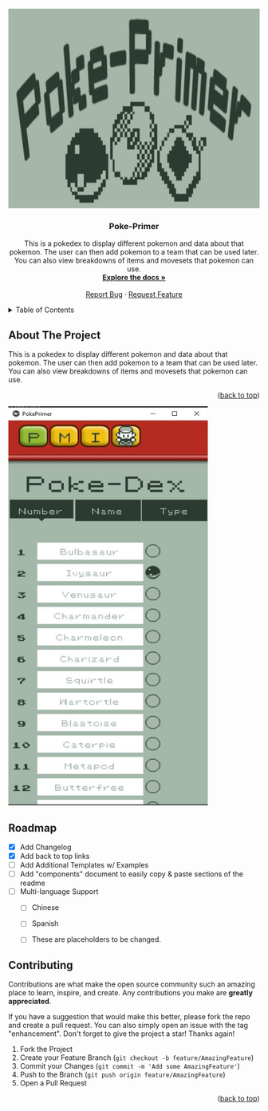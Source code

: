 <div id="top"></div>

<!-- PROJECT LOGO -->
<br />
<div align="center">
  <a href="https://github.com/Wombleinc/Poke-Primer">
    <img src="poke_primer_logo.png" alt="Logo" width="800" height="400">
  </a>

  <h3 align="center">Poke-Primer</h3>

  <p align="center">
    This is a pokedex to display different pokemon and data about that pokemon. The user can then add pokemon to a team that can be used later. You can also view breakdowns of items and movesets that pokemon can use.
    <br />
    <a href="https://github.com/Wombleinc/Poke-Primer"><strong>Explore the docs »</strong></a>
    <br />
    <br />
    <a href="https://github.com/Wombleinc/Poke-Primer/issues">Report Bug</a>
    ·
    <a href="https://github.com/Wombleinc/Poke-Primer/issues">Request Feature</a>
  </p>
</div>




<!-- TABLE OF CONTENTS -->
<details>
  <summary>Table of Contents</summary>
  <ol>
    <li>
      <a href="#about-the-project">About The Project</a>
      <ul>
        <li><a href="#built-with">Built With</a></li>
      </ul>
    </li>
    <li>
      <a href="#getting-started">Getting Started</a>
      <ul>
        <li><a href="#prerequisites">Prerequisites</a></li>
        <li><a href="#installation">Installation</a></li>
      </ul>
    </li>
    <li><a href="#usage">Usage</a></li>
    <li><a href="#roadmap">Roadmap</a></li>
    <li><a href="#contributing">Contributing</a></li>
    <li><a href="#license">License</a></li>
    <li><a href="#contact">Contact</a></li>
    <li><a href="#acknowledgments">Acknowledgments</a></li>
  </ol>
</details>



<!-- ABOUT THE PROJECT -->
## About The Project

This is a pokedex to display different pokemon and data about that pokemon. The user can then add pokemon to a team that can be used later. You can also view breakdowns of items and movesets that pokemon can use.


<p align="right">(<a href="#top">back to top</a>)</p>

<img src="pokedex.jpg" alt="Example" width="400" height="800">



<!-- ROADMAP -->
## Roadmap

- [x] Add Changelog
- [x] Add back to top links
- [ ] Add Additional Templates w/ Examples
- [ ] Add "components" document to easily copy & paste sections of the readme
- [ ] Multi-language Support
    - [ ] Chinese
    - [ ] Spanish
    - [ ] These are placeholders to be changed.


<!-- CONTRIBUTING -->
## Contributing

Contributions are what make the open source community such an amazing place to learn, inspire, and create. Any contributions you make are **greatly appreciated**.

If you have a suggestion that would make this better, please fork the repo and create a pull request. You can also simply open an issue with the tag "enhancement".
Don't forget to give the project a star! Thanks again!

1. Fork the Project
2. Create your Feature Branch (`git checkout -b feature/AmazingFeature`)
3. Commit your Changes (`git commit -m 'Add some AmazingFeature'`)
4. Push to the Branch (`git push origin feature/AmazingFeature`)
5. Open a Pull Request

<p align="right">(<a href="#top">back to top</a>)</p>

